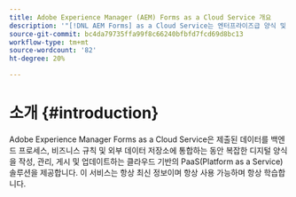 ```yaml
---
title: Adobe Experience Manager (AEM) Forms as a Cloud Service 개요
description: '"[!DNL AEM Forms] as a Cloud Service는 엔터프라이즈급 양식 및 비즈니스 프로세스를 생성하고, 관리하고, 게시하기 위한 플랫폼입니다."'
source-git-commit: bc4da79735ffa99f8c66240bfbfd7fcd69d8bc13
workflow-type: tm+mt
source-wordcount: '82'
ht-degree: 20%

---
```



# 소개 {#introduction}

Adobe Experience Manager Forms as a Cloud Service은 제출된 데이터를 백엔드 프로세스, 비즈니스 규칙 및 외부 데이터 저장소에 통합하는 동안 복잡한 디지털 양식을 작성, 관리, 게시 및 업데이트하는 클라우드 기반의 PaaS(Platform as a Service) 솔루션을 제공합니다. 이 서비스는 항상 최신 정보이며 항상 사용 가능하며 항상 학습합니다.
